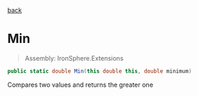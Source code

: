 ﻿

[back](/IronSphere.Extensions/types/DoubleExtension)

# Min

> Assembly: IronSphere.Extensions

```csharp
public static double Min(this double this, double minimum)
```

Compares two values and returns the greater one

 